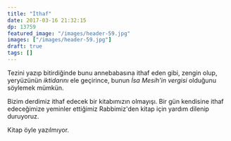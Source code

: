 ```yaml
---
title: "İthaf"
date: 2017-03-16 21:32:15
dp: 13759
featured_image: "/images/header-59.jpg"
images: ["/images/header-59.jpg"]
draft: true
tags: []
---
```




Tezini yazıp bitirdiğinde bunu annebabasına ithaf eden gibi, zengin olup,
yeryüzünün *iktidarını* ele geçirince, bunun *İsa Mesih'in vergisi* olduğunu
söylemek mümkün.

Bizim derdimiz ithaf edecek bir kitabımızın olmayışı. Bir gün kendisine ithaf
edeceğimize yeminler ettiğimiz Rabbimiz'den kitap için yardım dilenip
duruyoruz. 

Kitap öyle yazılmıyor. 



